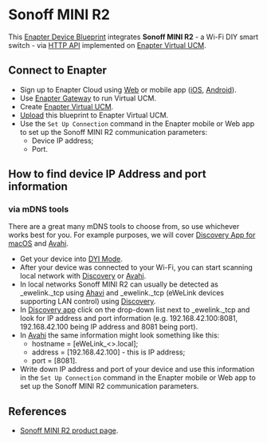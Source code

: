 # Sonoff MINI R2

This [Enapter Device Blueprint](https://go.enapter.com/marketplace-readme) integrates **Sonoff MINI R2** - a Wi-Fi DIY smart switch - via [HTTP API](https://go.enapter.com/developers-enapter-http) implemented on [Enapter Virtual UCM](https://go.enapter.com/handbook-vucm).

## Connect to Enapter

- Sign up to Enapter Cloud using [Web](https://cloud.enapter.com/) or mobile app ([iOS](https://apps.apple.com/app/id1388329910), [Android](https://play.google.com/store/apps/details?id=com.enapter&hl=en)).
- Use [Enapter Gateway](https://go.enapter.com/handbook-gateway-setup) to run Virtual UCM.
- Create [Enapter Virtual UCM](https://go.enapter.com/handbook-vucm).
- [Upload](https://go.enapter.com/developers-upload-blueprint) this blueprint to Enapter Virtual UCM.
- Use the `Set Up Connection` command in the Enapter mobile or Web app to set up the Sonoff MINI R2 communication parameters:
  - Device IP address;
  - Port.

## How to find device IP Address and port information

### via mDNS tools

  There are a great many mDNS tools to choose from, so use whichever works best for you. For example purposes, we will cover [Discovery App for macOS](https://apps.apple.com/us/app/discovery-dns-sd-browser/id1381004916?mt=12) and [Avahi](https://avahi.org/).

- Get your device into [DYI Mode](https://sonoff.tech/diy-developer/).
- After your device was connected to your Wi-Fi, you can start scanning local network with [Discovery](https://apps.apple.com/us/app/discovery-dns-sd-browser/id1381004916?mt=12) or [Avahi](https://avahi.org/).
- In local networks Sonoff MINI R2 can usually be detected as _ewelink._tcp using [Ahavi](https://avahi.org/) and _ewelink._tcp (eWeLink devices supporting LAN control) using [Discovery](https://apps.apple.com/us/app/discovery-dns-sd-browser/id1381004916?mt=12).
- In [Discovery app](https://apps.apple.com/us/app/discovery-dns-sd-browser/id1381004916?mt=12) click on the drop-down list next to _ewelink._tcp and look for IP address and port information (e.g. 192.168.42.100:8081, 192.168.42.100 being IP address and 8081 being port).
- In [Avahi](https://avahi.org/) the same information might look something like this:
  - hostname = [eWeLink_<>.local];
  - address = [192.168.42.100] - this is IP address;
  - port = [8081].
- Write down IP address and port of your device and use this information in the `Set Up Connection` command in the Enapter mobile or Web app to set up the Sonoff MINI R2 communication parameters.

## References

- [Sonoff MINI R2 product page](https://sonoff.tech/product/diy-smart-switch/minir2/).
